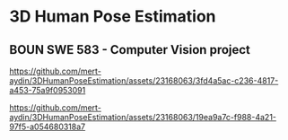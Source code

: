 # 3D Human Pose Estimation

## BOUN SWE 583 - Computer Vision project


https://github.com/mert-aydin/3DHumanPoseEstimation/assets/23168063/3fd4a5ac-c236-4817-a453-75a9f0953091

https://github.com/mert-aydin/3DHumanPoseEstimation/assets/23168063/19ea9a7c-f988-4a21-97f5-a054680318a7
